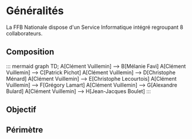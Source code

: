 # Généralités

La FFB Nationale dispose d'un Service Informatique intégré regroupant 8 collaborateurs.

## Composition

::: mermaid graph TD; A\[Clément Vuillemin\] --&gt; B\[Mélanie Favi\] A\[Clément Vuillemin\] --&gt; C\[Patrick Pichot\] A\[Clément Vuillemin\] --&gt; D\[Christophe Ménard\] A\[Clément Vuillemin\] --&gt; E\[Christophe Lecourtois\] A\[Clément Vuillemin\] --&gt; F\[Grégory Lamart\] A\[Clément Vuillemin\] --&gt; G\[Alexandre Bulard\] A\[Clément Vuillemin\] --&gt; H\[Jean-Jacques Boulet\] :::

## Objectif

## Périmètre

